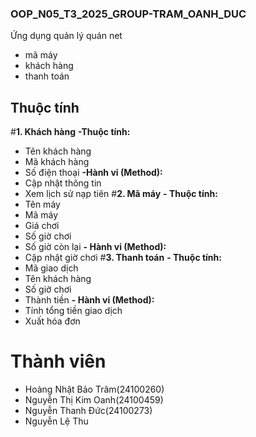 ### OOP_N05_T3_2025_GROUP-TRAM_OANH_DUC
Ứng dụng quản lý quán net
- mã máy
- khách hàng
- thanh toán

## Thuộc tính
#**1. Khách hàng**
**-Thuộc tính:**
- Tên khách hàng
- Mã khách hàng
- Số điện thoại
**-Hành vi (Method):**
- Cập nhật thông tin
- Xem lịch sử nạp tiên
#**2. Mã máy**
 **- Thuộc tính:**
- Tên máy
- Mã máy
- Giá chơi
- Số giờ chơi
-	Số giờ còn lại
**-	Hành vi (Method):**
-	Cập nhật giờ chơi
#**3. Thanh toán**
**-	Thuộc tính:**
-	Mã giao dịch
-	Tên khách hàng
-	Số giờ chơi
-	Thành tiền
**- Hành vi (Method):**
-	Tính tổng tiền giao dịch
-	Xuất hóa đơn





# Thành viên
- Hoàng Nhật Bảo Trâm(24100260)
- Nguyễn Thị Kim Oanh(24100459)
- Nguyễn Thanh Đức(24100273)
- Nguyễn Lệ Thu
